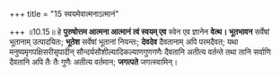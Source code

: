 +++
title = "15 स्वयमेवात्मनाऽत्मानं"

+++
॥10.15॥ हे **पुरुषोत्तम आत्मना आत्मानं त्वं स्वयम् एव** स्वेन एव
ज्ञानेन **वेत्थ। भूतभावन** सर्वेषां भूतानाम् उत्पादयितः; **भूतेश**
सर्वेषां भूतानां नियन्तः; **देवदेव** दैवतानाम् अपि परमदैवत; यथा
मनुष्यमृगपक्षिसरीसृपादीन् सौन्दर्यसौशील्यादिकल्याणगुणगणैः दैवतानि अतीत्य
वर्तन्ते तथा तानि सर्वाणि दैवतानि अपि तैः तैः गुणैः अतीत्य वर्तमान;
**जगत्पते** जगत्स्वामिन्।
